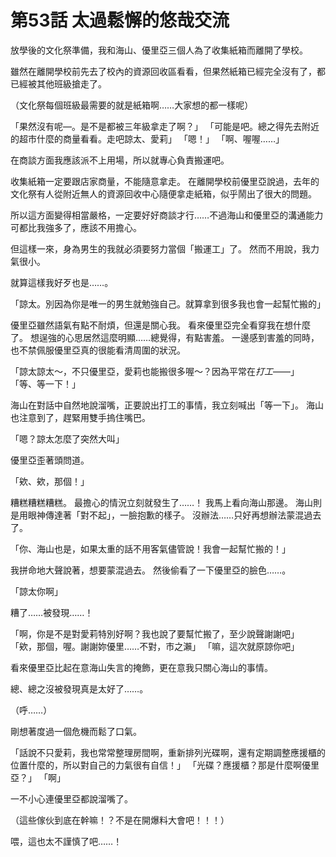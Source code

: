 # 第53話 太過鬆懈的悠哉交流

放學後的文化祭準備，我和海山、優里亞三個人為了收集紙箱而離開了學校。

雖然在離開學校前先去了校內的資源回收區看看，但果然紙箱已經完全沒有了，都已經被其他班級搶走了。

（文化祭每個班級最需要的就是紙箱啊……大家想的都一樣呢）

「果然沒有呢—。是不是都被三年級拿走了啊？」
「可能是吧。總之得先去附近的超市什麼的商量看看。走吧諒太、愛莉」
「嗯！」
「啊、喔喔……」

在商談方面我應該派不上用場，所以就專心負責搬運吧。

收集紙箱一定要跟店家商量，不能隨意拿走。
在離開學校前優里亞說過，去年的文化祭有人從附近無人的資源回收中心隨便拿走紙箱，似乎鬧出了很大的問題。

所以這方面變得相當嚴格，一定要好好商談才行……不過海山和優里亞的溝通能力可都比我強多了，應該不用擔心。

但這樣一來，身為男生的我就必須要努力當個「搬運工」了。
然而不用說，我力氣很小。

就算這樣我好歹也是……。

「諒太。別因為你是唯一的男生就勉強自己。就算拿到很多我也會一起幫忙搬的」

優里亞雖然語氣有點不耐煩，但還是關心我。
看來優里亞完全看穿我在想什麼了。
想逞強的心思居然這麼明顯……總覺得，有點害羞。
一邊感到害羞的同時，也不禁佩服優里亞真的很能看清周圍的狀況。

「諒太諒太～，不只優里亞，愛莉也能搬很多喔～？因為平常在*打工*——」
「等、等一下！」

海山在對話中自然地說溜嘴，正要說出打工的事情，我立刻喊出「等一下」。
海山也注意到了，趕緊用雙手摀住嘴巴。

「嗯？諒太怎麼了突然大叫」

優里亞歪著頭問道。

「欸、欸，那個！」

糟糕糟糕糟糕。
最擔心的情況立刻就發生了……！
我馬上看向海山那邊。
海山則是用眼神傳達著「對不起」，一臉抱歉的樣子。
沒辦法……只好再想辦法蒙混過去了。

「你、海山也是，如果太重的話不用客氣儘管說！我會一起幫忙搬的！」

我拼命地大聲說著，想要蒙混過去。
然後偷看了一下優里亞的臉色……。

「諒太你啊」

糟了……被發現……！

「啊，你是不是對愛莉特別好啊？我也說了要幫忙搬了，至少說聲謝謝吧」
「欸，那個，喔。謝謝妳優里……不對，市之瀨」
「嘛，這次就原諒你吧」

看來優里亞比起在意海山失言的掩飾，更在意我只關心海山的事情。

總、總之沒被發現真是太好了……。

（呼……）

剛想著度過一個危機而鬆了口氣。

「話說不只愛莉，我也常常整理房間啊，重新排列光碟啊，還有定期調整應援櫃的位置什麼的，所以對自己的力氣很有自信！」
「光碟？應援櫃？那是什麼啊優里亞？」
「啊」

一不小心連優里亞都說溜嘴了。

（這些傢伙到底在幹嘛！？不是在開爆料大會吧！！！）

喂，這也太不謹慎了吧……！